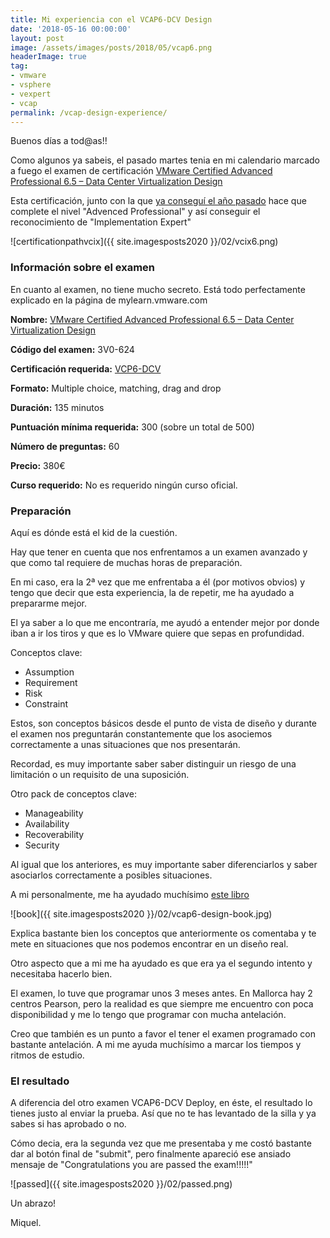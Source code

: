 ```yaml
---
title: Mi experiencia con el VCAP6-DCV Design
date: '2018-05-16 00:00:00'
layout: post
image: /assets/images/posts/2018/05/vcap6.png
headerImage: true
tag:
- vmware
- vsphere
- vexpert
- vcap
permalink: /vcap-design-experience/
---
```


Buenos días a tod@as!!

Como algunos ya sabeis, el pasado martes tenia en mi calendario marcado a fuego el examen de certificación [VMware Certified Advanced Professional 6.5 – Data Center Virtualization Design](https://www.vmware.com/education-services/certification/vcap6-5-dcv-design-exam.html)

Esta certificación, junto con la que [ya conseguí el año pasado](https://miquelmariano.github.io/vcap-experience/) hace que complete el nivel "Advenced Professional" y así conseguir el reconocimiento de "Implementation Expert"

![certificationpathvcix]({{ site.imagesposts2020 }}/02/vcix6.png)


### Información sobre el examen

En cuanto al examen, no tiene mucho secreto. Está todo perfectamente explicado en la página de mylearn.vmware.com 

**Nombre:** [VMware Certified Advanced Professional 6.5 – Data Center Virtualization Design](https://www.vmware.com/education-services/certification/vcap6-5-dcv-design-exam.html)

**Código del examen:** 3V0-624

**Certificación requerida:** [VCP6-DCV](https://www.vmware.com/education-services/certification/vcp6-dcv-exam.html)

**Formato:** Multiple choice, matching, drag and drop

**Duración:** 135 minutos

**Puntuación mínima requerida:** 300 (sobre un total de 500)

**Número de preguntas:** 60

**Precio:** 380€

**Curso requerido:** No es requerido ningún curso oficial.

### Preparación

Aquí es dónde está el kid de la cuestión.

Hay que tener en cuenta que nos enfrentamos a un examen avanzado y que como tal requiere de muchas horas de preparación.

En mi caso, era la 2ª vez que me enfrentaba a él (por motivos obvios) y tengo que decir que esta experiencia, la de repetir, me ha ayudado a prepararme mejor.

El ya saber a lo que me encontraría, me ayudó a entender mejor por donde iban a ir los tiros y que es lo VMware quiere que sepas en profundidad.

Conceptos clave:

- Assumption
- Requirement
- Risk
- Constraint

Estos, son conceptos básicos desde el punto de vista de diseño y durante el examen nos preguntarán constantemente que los asociemos correctamente a unas situaciones que nos presentarán.

Recordad, es muy importante saber saber distinguir un riesgo de una limitación o un requisito de una suposición.

Otro pack de conceptos clave:

- Manageability
- Availability
- Recoverability
- Security

Al igual que los anteriores, es muy importante saber diferenciarlos y saber asociarlos correctamente a posibles situaciones.

A mi personalmente, me ha ayudado muchísimo [este libro](https://www.amazon.es/gp/product/1789801516/ref=ppx_yo_dt_b_asin_title_o01_s00?ie=UTF8&psc=1)

![book]({{ site.imagesposts2020 }}/02/vcap6-design-book.jpg)

Explica bastante bien los conceptos que anteriormente os comentaba y te mete en situaciones que nos podemos encontrar en un diseño real.

Otro aspecto que a mi me ha ayudado es que era ya el segundo intento y necesitaba hacerlo bien.

El examen, lo tuve que programar unos 3 meses antes. En Mallorca hay 2 centros Pearson, pero la realidad es que siempre me encuentro con poca disponibilidad y me lo tengo que programar con mucha antelación.

Creo que también es un punto a favor el tener el examen programado con bastante antelación. A mi me ayuda muchísimo a marcar los tiempos y ritmos de estudio.

### El resultado

A diferencia del otro examen VCAP6-DCV Deploy, en éste, el resultado lo tienes justo al enviar la prueba. Así que no te has levantado de la silla y ya sabes si has aprobado o no.

Cómo decia, era la segunda vez que me presentaba y me costó bastante dar al botón final de "submit", pero finalmente apareció ese ansiado mensaje de "Congratulations you are passed the exam!!!!!" 

![passed]({{ site.imagesposts2020 }}/02/passed.png)

Un abrazo!

Miquel.


